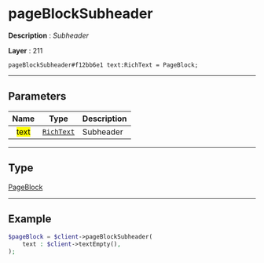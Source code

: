 # pageBlockSubheader

**Description** : *Subheader*

**Layer** : 211

```tl
pageBlockSubheader#f12bb6e1 text:RichText = PageBlock;
```

---

## Parameters

| Name | Type | Description |
| :---: | :---: | :--- |
| <mark>text</mark> | [`RichText`](type/RichText) | Subheader |

---

## Type

[PageBlock](type/PageBlock)

---

## Example

```php
$pageBlock = $client->pageBlockSubheader(
	text : $client->textEmpty(),
);
```